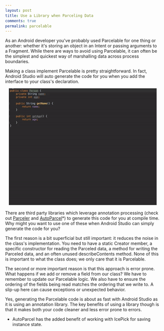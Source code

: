 ```yaml
---
layout: post
title: Use a Library when Parceling Data
comments: true
permalink: parcelable
---
```


<!-- excerpt.start -->
As an Android developer you've probably used Parcelable for one thing or another: whether it's storing an object in an Intent or passing arguments to a Fragment. While there are ways to avoid using Parcelable, it can often be the simplest and quickest way of marshalling data across process boundaries.

Making a class implement Parcelable is pretty straightforward. In fact, Android Studio will auto generate the code for you when you add the interface to your class's declaration.
<!-- excerpt.end -->

<div style="text-align: center;"><img src="../assets/parcelable.gif"></div>

There are third party libraries which leverage annotation processing (check out [Parceler](https://github.com/johncarl81/parceler) and [AutoParcel](https://github.com/frankiesardo/auto-parcel)*) to generate this code for you at compile time. Why might you want to use one of these when Android Studio can simply generate the code for you?

The first reason is a bit superficial but still important: it reduces the noise in the class's implementation. You need to have a static Creator member, a specific constructor for reading the Parceled data, a method for writing the Parceled data, and an often unused describeContents method. None of this is important to what the class does; we only care that it is Parcelable.

The second or more important reason is that this approach is error prone. What happens if we add or remove a field from our class? We have to remember to update our Parcelable logic. We also have to ensure the ordering of the fields being read matches the ordering that we write to. A slip-up here can cause exceptions or unexpected behavior.

Yes, generating the Parcelable code is about as fast with Android Studio as it is using an annotation library. The key benefits of using a library though is that it makes both your code cleaner and less error prone to errors.

* AutoParcel has the added benefit of working with IcePick for saving instance state.